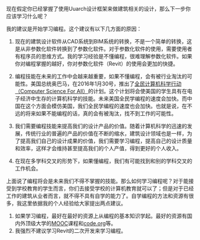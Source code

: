 现在假定你已经掌握了使用Uuarch设计框架来做建筑相关的设计，那么下一步你应该学习什么呢？

我的建议是开始学习编程。这个建议有以下几方面的原因：

1. 现在的建筑设计软件从CAD系统到BIM系统的转换，不是一个简单的转换，这是从非参数化软件转换到了参数化软件。对于参数化软件的使用，需要使用者有程序员的思维方式。我的学习经验是不懂编程，很难理解参数化软件。如果你对编程掌握的越好，你对参数化软件（Revit）的使用会更加的快捷。

2. 编程技能在未来的工作中会越来越重要，如果不懂编程，会有被行业淘汰的可能性。美国总统奥巴马，在2016年1月30号，推出了[全民计算机科学行动（Computer Science For All）](https://www.whitehouse.gov/blog/2016/01/30/computer-science-all)的计划。这个计划将会使美国的学生具有在电子经济中生存的计算机科学的技能。未来美国全民学编程的速度会加快。而中国在这个方面会模仿美国，我们全民学编程的速度也会加快。也就是说，在不远的将来如果不能编程的话，真的会有被淘汰，找不到工作的可能性。

3. 我们需要编程技能来提高我们的设计产品的价值。随着计算机科学的迅速的发展，传统行业的普遍的产品的价值在不断的缩水，建筑设计领域也是一样，为了提高我们自己的设计成果的价值，我们需要学习编程，提高自己的设计质量和效率，这样才会维持甚至提高我们的个人产值，得到更好的个人收入。

4. 在现在多学科交叉的形势下，如果懂编程，我们有可能找到和别的学科交叉的工作机会。

上面说了编程将会是未来我们不得不掌握的技能。那么如何学习编程呢？对于能接受到学校教育的学生而言，你们去接受学校的计算机教育就可以了；但是对于已经工作的建筑从业者而言，就不得不具有自学的能力了。自学编程的方法和资源有很多，我这里依据我的个人经验给大家提出两点建议。

1. 如果学习编程，最好在最好的资源上从编程的基本知识学起。最好的资源有国内外顶级大学的[MOOC](https://en.wikipedia.org/wiki/Massive_open_online_course)课程和[code.org](https://code.org/)等。
2. 我强烈不建议学习Revit的二次开发来学习编程。
